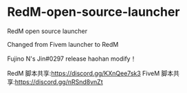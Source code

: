 # RedM-open-source-launcher
RedM open source launcher

Changed from Fivem launcher to RedM

Fujino N's Jin#0297 release 
haohan modify！


RedM 脚本共享:https://discord.gg/KXnQee7sk3
FiveM 脚本共享:https://discord.gg/nRSnd8vnZt
